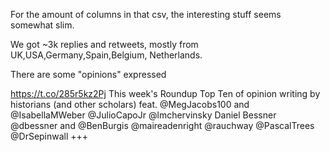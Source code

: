 For the amount of columns in that csv, the interesting stuff seems somewhat slim.

We got ~3k replies and retweets, mostly from UK,USA,Germany,Spain,Belgium, Netherlands.

There are some "opinions" expressed

https://t.co/285r5kz2Pj This week's Roundup Top Ten of opinion writing by historians (and other scholars) feat. @MegJacobs100 and @IsabellaMWeber @JulioCapoJr @lmchervinsky Daniel Bessner @dbessner and @BenBurgis @maireadenright @rauchway @PascalTrees @DrSepinwall +++

